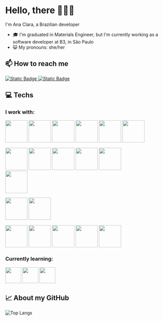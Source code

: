 # Hello, there 🙋🏻‍♀️

I'm Ana Clara, a Brazilian developer

- 🎓 I'm graduated in Materials Engineer, but I'm currently working as a software developer at B3, in São Paulo
- 😺 My pronouns: she/her

## 📫 How to reach me
[![Static Badge](https://img.shields.io/badge/TWITTER-black?style=for-the-badge&logo=twitter&logoColor=black&labelColor=ffeedd&link=https%3A%2F%2Ftwitter.com%2Fanacbarbeta)
](https://twitter.com/anacbarbeta)
[![Static Badge](https://img.shields.io/badge/LINKEDIN-black?style=for-the-badge&logo=linkedin&logoColor=black&labelColor=ffeedd&link=https%3A%2F%2Fwww.linkedin.com%2Fin%2Fanaclara-barbeta%2F)
](https://www.linkedin.com/in/anaclara-barbeta/)

## 💻 Techs

### I work with:
<img src="https://cdn.jsdelivr.net/gh/devicons/devicon/icons/html5/html5-original-wordmark.svg" height=70hv/> <img src="https://cdn.jsdelivr.net/gh/devicons/devicon/icons/css3/css3-original-wordmark.svg" height=70hv /> <img src="https://cdn.jsdelivr.net/gh/devicons/devicon/icons/javascript/javascript-original.svg" height=70hv /> <img src="https://cdn.jsdelivr.net/gh/devicons/devicon/icons/typescript/typescript-original.svg" height=70hv /> <img src="https://cdn.jsdelivr.net/gh/devicons/devicon/icons/python/python-original-wordmark.svg" height=70hv />  <img src="https://cdn.jsdelivr.net/gh/devicons/devicon/icons/java/java-original-wordmark.svg" height=70hv /> 

  
<img src="https://cdn.jsdelivr.net/gh/devicons/devicon/icons/sass/sass-original.svg" height=70hv /> <img src="https://cdn.jsdelivr.net/gh/devicons/devicon/icons/bootstrap/bootstrap-original-wordmark.svg" height=70hv /> <img src="https://cdn.jsdelivr.net/gh/devicons/devicon/icons/nodejs/nodejs-original-wordmark.svg" height=70hv /> <img src="https://cdn.jsdelivr.net/gh/devicons/devicon/icons/fastapi/fastapi-original-wordmark.svg" height=70hv /> <img src="https://cdn.jsdelivr.net/gh/devicons/devicon/icons/jest/jest-plain.svg" height=70hv />  
            <img src="https://cdn.jsdelivr.net/gh/devicons/devicon@latest/icons/spring/spring-original.svg" height=70hv />
          
  
<img src="https://cdn.jsdelivr.net/gh/devicons/devicon/icons/postgresql/postgresql-original-wordmark.svg" height=70hv /> <img src="https://cdn.jsdelivr.net/gh/devicons/devicon/icons/sqlite/sqlite-original-wordmark.svg" height=70hv />  

<img src="https://cdn.jsdelivr.net/gh/devicons/devicon/icons/git/git-original.svg" height=70hv/> <img src="https://cdn.jsdelivr.net/gh/devicons/devicon/icons/github/github-original.svg" height=70hv /> <img src="https://cdn.jsdelivr.net/gh/devicons/devicon/icons/yarn/yarn-original-wordmark.svg" height=70hv /> <img src="https://cdn.jsdelivr.net/gh/devicons/devicon@latest/icons/cypressio/cypressio-original-wordmark.svg" height=70hv /> <img src="https://cdn.jsdelivr.net/gh/devicons/devicon@latest/icons/postman/postman-original.svg" height=70hv />
          

### Currently learning:

<img src="https://cdn.jsdelivr.net/gh/devicons/devicon/icons/java/java-original-wordmark.svg" height=50hv />  <img src="https://cdn.jsdelivr.net/gh/devicons/devicon@latest/icons/spring/spring-original.svg" height=50hv />  <img src="https://cdn.jsdelivr.net/gh/devicons/devicon@latest/icons/cypressio/cypressio-original-wordmark.svg" height=50hv />
          
          
          
          
          
## 📈 About my GitHub
![Top Langs](https://github-readme-stats.vercel.app/api/top-langs/?username=acbarbeta&layout=compact&theme=date_night)
